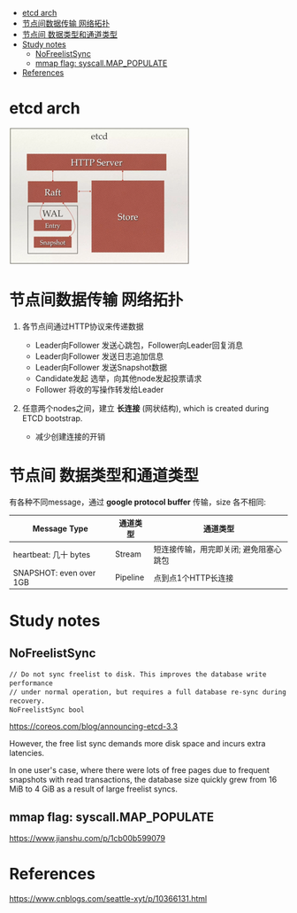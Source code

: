 <!-- MarkdownTOC -->

- [etcd arch](#etcd-arch)
- [节点间数据传输 网络拓扑](#%E8%8A%82%E7%82%B9%E9%97%B4%E6%95%B0%E6%8D%AE%E4%BC%A0%E8%BE%93-%E7%BD%91%E7%BB%9C%E6%8B%93%E6%89%91)
- [节点间 数据类型和通道类型](#%E8%8A%82%E7%82%B9%E9%97%B4-%E6%95%B0%E6%8D%AE%E7%B1%BB%E5%9E%8B%E5%92%8C%E9%80%9A%E9%81%93%E7%B1%BB%E5%9E%8B)
- [Study notes](#study-notes)
  - [NoFreelistSync](#nofreelistsync)
  - [mmap flag: syscall.MAP_POPULATE](#mmap-flag-syscallmap_populate)
- [References](#references)

<!-- /MarkdownTOC -->

# etcd arch

![etcd arch](../../images/2019/etcd_arch.png)

# 节点间数据传输 网络拓扑

1. 各节点间通过HTTP协议来传递数据
	* Leader向Follower 发送心跳包，Follower向Leader回复消息
	* Leader向Follower 发送日志追加信息
	* Leader向Follower 发送Snapshot数据
	* Candidate发起 选举，向其他node发起投票请求
	* Follower 将收的写操作转发给Leader

2. 任意两个nodes之间，建立 __长连接__ (网状结构), which is created during ETCD bootstrap. 
	* 减少创建连接的开销

# 节点间 数据类型和通道类型
有各种不同message，通过 __google protocol buffer__ 传输，size 各不相同:

| Message Type | 通道类型  | 通道类型 |
| ------------ | ------- |-------- |
| heartbeat: 几十 bytes | Stream   | 短连接传输，用完即关闭; 避免阻塞心跳包 |
| SNAPSHOT: even over 1GB | Pipeline | 点到点1个HTTP长连接 |

# Study notes

## NoFreelistSync

```golang
// Do not sync freelist to disk. This improves the database write performance
// under normal operation, but requires a full database re-sync during recovery.
NoFreelistSync bool

```

https://coreos.com/blog/announcing-etcd-3.3

However, the free list sync demands more disk space and incurs extra latencies.

In one user's case, where there were lots of free pages due to frequent snapshots with read transactions, the database size quickly grew from 16 MiB to 4 GiB as a result of large freelist syncs.

## mmap flag: syscall.MAP_POPULATE

https://www.jianshu.com/p/1cb00b599079


# References

https://www.cnblogs.com/seattle-xyt/p/10366131.html
